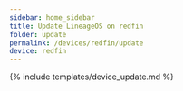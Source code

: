 ```yaml
---
sidebar: home_sidebar
title: Update LineageOS on redfin
folder: update
permalink: /devices/redfin/update
device: redfin
---
```

{% include templates/device_update.md %}
